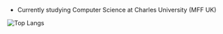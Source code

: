 - Currently studying Computer Science at Charles University (MFF UK)

![Top Langs](https://github-readme-stats.vercel.app/api/top-langs/?username=anuraghazra&layout=compact)

